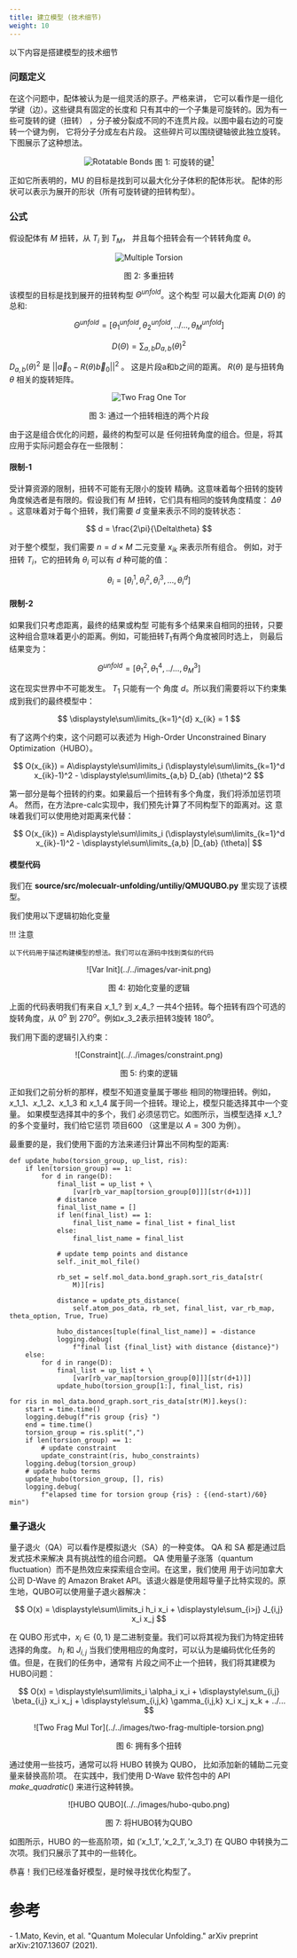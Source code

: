 ```yaml
---
title: 建立模型 (技术细节)
weight: 10
---
```


以下内容是搭建模型的技术细节

### 问题定义 

在这个问题中，配体被认为是一组灵活的原子。严格来讲，
它可以看作是一组化学键（边）。这些键具有固定的长度和
只有其中的一个子集是可旋转的。因为有一些可旋转的键（扭转）
，分子被分裂成不同的不连贯片段。以图中最右边的可旋转一个键为例，
它将分子分成左右片段。
这些碎片可以围绕键轴彼此独立旋转。下图展示了这种想法。

<center>

 ![Rotatable Bonds](../../images/rotatable-bonds.png)
 图 1: 可旋转的键[<sup>1</sup>](#qmu-paper)
 
 </center>

正如它所表明的，MU 的目标是找到可以最大化分子体积的配体形状。
配体的形状可以表示为展开的形状（所有可旋转键的扭转构型）。

### 公式

假设配体有 $M$ 扭转，从 $T_i$ 到 $T_M$，
并且每个扭转会有一个转转角度 $\theta$。

<center>

![Multiple Torsion](../../images/multiple-torsion.png)

图 2: 多重扭转


</center>


该模型的目标是找到展开的扭转构型
${\Theta}^{unfold}$。这个构型
可以最大化距离 $D(\Theta)$ 的总和:

$$ {\Theta}^{unfold} = [\theta^{unfold}_1,  \theta^{unfold}_2, ../..., \theta^{unfold}_M] $$

$$ D(\Theta) = \sum_{a,b}D_{a,b}(\theta)^2 $$


$D_{a,b}(\theta)^2$ 是 $|| \overrightarrow{a}_0 - R(\theta)\overrightarrow{b}_0||^2$ 。
这是片段a和b之间的距离。 $R(\theta)$ 是与扭转角
$\theta$ 相关的旋转矩阵。

<center>

![Two Frag One Tor](../../images/two-frag-one-torsion.png)

图 3: 通过一个扭转相连的两个片段

</center>

由于这是组合优化的问题，最终的构型可以是
任何扭转角度的组合。但是，将其应用于实际问题会存在一些限制：

#### 限制-1

受计算资源的限制，扭转不可能有无限小的旋转
精确。这意味着每个扭转的旋转角度候选者是有限的。假设我们有
$M$ 扭转，它们具有相同的旋转角度精度：
$\Delta\theta$ 。这意味着对于每个扭转，我们需要 $d$ 变量来表示不同的旋转状态：

$$ d = \frac{2\pi}{\Delta\theta} $$

对于整个模型，我们需要 $n = d \times M$ 二元变量 $x_{ik}$ 来表示所有组合。
例如，对于扭转 $T_i$，它的扭转角 $\theta_i$ 可以有
$d$ 种可能的值：

$$ \theta_i = [\theta_i^1,\theta_i^2,\theta_i^3, ..., \theta_i^d] $$

#### 限制-2


如果我们只考虑距离，最终的结果或构型
可能有多个结果来自相同的扭转，只要
这种组合意味着更小的距离。例如，可能扭转$T_1$有两个角度被同时选上，
则最后结果变为：

$$ {\Theta}^{unfold} = [\theta^2_1,  \theta^4_1, ../..., \theta^3_M] $$

这在现实世界中不可能发生。 $T_1$ 只能有一个
角度 $d$。所以我们需要将以下约束集成到我们的最终模型中：

$$ \displaystyle\sum\limits_{k=1}^{d} x_{ik} = 1 $$

有了这两个约束，这个问题可以表述为 High-Order Unconstrained Binary Optimization（HUBO）。

$$ O(x_{ik}) = A\displaystyle\sum\limits_i (\displaystyle\sum\limits_{k=1}^d x_{ik}-1)^2 - \displaystyle\sum\limits_{a,b} D_{ab} (\theta)^2 $$

第一部分是每个扭转的约束。如果最后一个扭转有多个角度，我们将添加惩罚项$A$。
然而，在方法pre-calc实现中，我们预先计算了不同构型下的距离对。这
意味着我们可以使用绝对距离来代替：

$$ O(x_{ik}) = A\displaystyle\sum\limits_i (\displaystyle\sum\limits_{k=1}^d x_{ik}-1)^2 - \displaystyle\sum\limits_{a,b} |D_{ab} (\theta)| $$

#### 模型代码
我们在 **source/src/molecualr-unfolding/untiliy/QMUQUBO.py** 里实现了该模型。

我们使用以下逻辑初始化变量

!!! 注意

    以下代码用于描述构建模型的想法。我们可以在源码中找到类似的代码

<center>
![Var Init](../../images/var-init.png)

图 4: 初始化变量的逻辑
</center>

上面的代码表明我们有来自 $x\_1\_?$ 
到 $x\_4\_?$ 一共4个扭转。每个扭转有四个可选的旋转角度，从 $0^o$ 到
$270^o$。例如$x\_3\_2$表示扭转3旋转
$180^o$。


我们用下面的逻辑引入约束：

<center>
![Constraint](../../images/constraint.png)

图 5: 约束的逻辑
</center>

正如我们之前分析的那样，模型不知道变量属于哪些
相同的物理扭转。例如，$x\_1\_1$、$x\_1\_2$、$x\_1\_3$
和 $x\_1\_4$ 属于同一个扭转。理论上，模型只能选择其中一个变量。
如果模型选择其中的多个，我们
必须惩罚它。如图所示，当模型选择
$x\_1\_?$ 的多个变量时，我们给它惩罚
项目$600$ （这里是以 $A=300$ 为例）。

最重要的是，我们使用下面的方法来递归计算出不同构型的距离:

```
def update_hubo(torsion_group, up_list, ris):
    if len(torsion_group) == 1:
        for d in range(D):
            final_list = up_list + \
                [var[rb_var_map[torsion_group[0]]][str(d+1)]]
            # distance
            final_list_name = []
            if len(final_list) == 1:
                final_list_name = final_list + final_list
            else:
                final_list_name = final_list

            # update temp points and distance
            self._init_mol_file()

            rb_set = self.mol_data.bond_graph.sort_ris_data[str(
                M)][ris]

            distance = update_pts_distance(
                self.atom_pos_data, rb_set, final_list, var_rb_map, theta_option, True, True)

            hubo_distances[tuple(final_list_name)] = -distance
            logging.debug(
                f"final list {final_list} with distance {distance}")
    else:
        for d in range(D):
            final_list = up_list + \
                [var[rb_var_map[torsion_group[0]]][str(d+1)]]
            update_hubo(torsion_group[1:], final_list, ris)

for ris in mol_data.bond_graph.sort_ris_data[str(M)].keys():
    start = time.time()
    logging.debug(f"ris group {ris} ")
    end = time.time()
    torsion_group = ris.split(",")
    if len(torsion_group) == 1:
        # update constraint
        update_constraint(ris, hubo_constraints)
    logging.debug(torsion_group)
    # update hubo terms
    update_hubo(torsion_group, [], ris)
    logging.debug(
        f"elapsed time for torsion group {ris} : {(end-start)/60} min")
```

### 量子退火

量子退火（QA）可以看作是模拟退火（SA）的一种变体。 QA 和 SA 都是通过启发式技术来解决
具有挑战性的组合问题。 QA 使用量子涨落（quantum fluctuation）而不是热效应来探索组合空间。在这里，我们使用
用于访问加拿大公司 D-Wave 的 Amazon Braket API。该退火器是使用超导量子比特实现的。原生地，QUBO可以使用量子退火器解决：

$$ O(x) = \displaystyle\sum\limits_i h_i x_i + \displaystyle\sum_{i>j} J_{i,j} x_i x_j $$

在 QUBO 形式中，$x_i \in \{0, 1\}$ 是二进制变量。我们可以将其视为我们为特定扭转选择的角度。 $h_i$ 和 $J_{i,j}$
 当我们使用相应的角度时，可以认为是编码优化任务的值。但是，在我们的任务中，通常有
 片段之间不止一个扭转，我们将其建模为HUBO问题：

$$ O(x) = \displaystyle\sum\limits_i \alpha_i x_i + \displaystyle\sum_{i,j} \beta_{i,j} x_i x_j + \displaystyle\sum_{i,j,k} \gamma_{i,j,k} x_i x_j x_k + ../... $$


<center>
![Two Frag Mul Tor](../../images/two-frag-multiple-torsion.png)

图 6: 拥有多个扭转
</center>

通过使用一些技巧，通常可以将 HUBO 转换为 QUBO，
比如添加新的辅助二元变量来替换高阶项。
在实践中，我们使用 D-Wave 软件包中的 API $make \_ quadratic()$ 来进行这种转换。

<center>
![HUBO QUBO](../../images/hubo-qubo.png)

图 7: 将HUBO转为QUBO
</center>

如图所示，HUBO 的一些高阶项，如 $('x\_1\_1','x\_2\_1','x\_3\_1')$
在 QUBO 中转换为二次项。我们只展示了其中的一些转化。


恭喜！我们已经准备好模型，是时候寻找优化构型了。

# 参考
<div id='qmu-paper'></div>
- 1.Mato, Kevin, et al. "Quantum Molecular Unfolding." arXiv preprint arXiv:2107.13607 (2021).